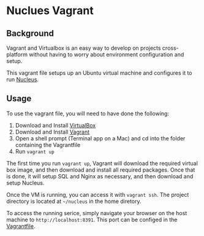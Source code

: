 # Nuclues Vagrant

## Background
Vagrant and Virtualbox is an easy way to develop on projects cross-platform without having to worry about environment 
configuration and setup.

This vagrant file setups up an Ubuntu virtual machine and configures it to run [Nucleus](https://github.com/hacktx/nucleus).

## Usage
To use the vagrant file, you will need to have done the following:

1. Download and Install [VirtualBox](https://www.virtualbox.org/wiki/Downloads)
1. Download and Install [Vagrant](https://www.vagrantup.com/downloads.html)
1. Open a shell prompt (Terminal app on a Mac) and cd into the folder containing the Vagrantfile
1. Run `vagrant up`

The first time you run `vagrant up`, Vagrant will download the required virtual box image, and then download and install all required packages. Once that is done, it will setup SQL and Nginx as necessary, and then download and setup Nucleus.

Once the VM is running, you can access it with `vagrant ssh`. The project directory is located at `~/nucleus` in the home diretory.

To access the running serice, simply navigate your browser on the host machine to `http://localhost:8391`. This port can be configed in the [Vagrantfile](Vagrantfile).
